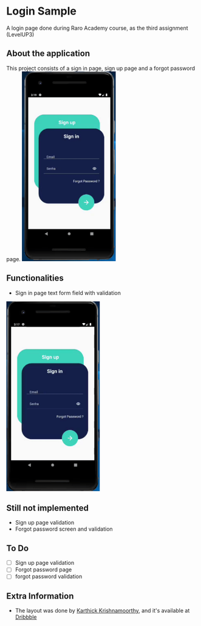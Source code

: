 # Login Sample

A login page done during Raro Academy course, as the third assignment (LevelUP3)
## About the application

This project consists of a sign in page, sign up page and a forgot password page.
<img src="./images/Login.gif" height = "500">

## Functionalities
- Sign in page text form field with validation
<img src="./images/Login_validation.gif" height = "500">

## Still not implemented
- Sign up page validation
- Forgot password screen and validation

## To Do
- [ ] Sign up page validation
- [ ] Forgot password page
- [ ] forgot password validation

## Extra Information

- The layout was done by [Karthick Krishnamoorthy](https://dribbble.com/karthickkrishna), and it's available at [Dribbble](https://dribbble.com/shots/6969883--001-Sign-up-form-DailyUI-challenge/attachments/6969883--001-Sign-up-form-DailyUI-challenge?mode=media)


